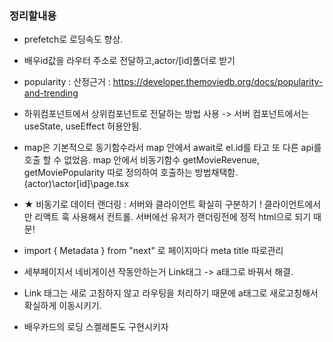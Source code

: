 ### 정리할내용

* prefetch로 로딩속도 향상.

* 배우id값을 라우터 주소로 전달하고,actor/[id]폴더로 받기

* popularity : 산정근거 : https://developer.themoviedb.org/docs/popularity-and-trending

* 하위컴포넌트에서 상위컴포넌트로 전달하는 방법 사용 -> 서버 컴포넌트에서는 useState, useEffect 허용안됨.

* map은 기본적으로 동기함수라서 map 안에서 await로 el.id를 타고 또 다른 api를 호출 할 수 없었음. map 안에서 비동기함수 getMovieRevenue, getMoviePopularity 따로 정의하여 호출하는 방법채택함.
(actor)\actor\[id]\page.tsx

* ★ 비동기로 데이터 랜더링 : 서버와 클라이언트 확실히 구분하기 ! 클라이언트에서만 리액트 훅 사용해서 컨트롤. 서버에선 유저가 랜더링전에 정적 html으로 되기 때문!

* import { Metadata } from "next" 로 페이지마다 meta title 따로관리

* 세부페이지서 네비게이션 작동안하는거 Link태그 -> a태그로 바꿔서 해결.
  
- Link 태그는 새로 고침하지 않고 라우팅을 처리하기 때문에 a태그로 새로고칭해서 확실하게 이동시키기.

* 배우카드의 로딩 스켈레톤도 구현시키자